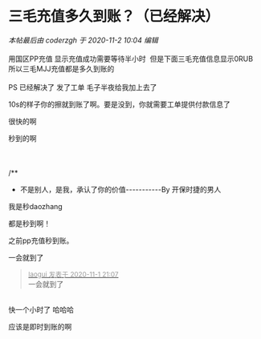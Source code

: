 # 三毛充值多久到账？（已经解决）


<i class="pstatus"> 本帖最后由 coderzgh 于 2020-11-2 10:04 编辑 </i><br />
<br />
用国区PP充值 显示充值成功需要等待半小时&nbsp;&nbsp;但是下面三毛充值信息显示0RUB 所以三毛MJJ充值都是多久到账的 <br />
<br />
PS 已经解决了 发了工单 毛子半夜给我加上去了

10s的样子你的擦就到账了啊。要是没到，你就需要工单提供付款信息了

很快的啊

秒到的啊<br />
<br />
<br />
<br />
/**<br />
 * 不是别人，是我，承认了你的价值-----------By 开保时捷的男人

我是秒daozhang

都是秒到啊！<img src="static/image/smiley/default/lol.gif" smilieid="12" border="0" alt="" /><img src="static/image/smiley/default/lol.gif" smilieid="12" border="0" alt="" /><img src="static/image/smiley/default/lol.gif" smilieid="12" border="0" alt="" />

之前pp充值秒到账。

一会就到了

<div class="quote"><blockquote><font size="2"><a href="https://www.hostloc.com/forum.php?mod=redirect&amp;goto=findpost&amp;pid=9386220&amp;ptid=761046" target="_blank"><font color="#999999">laogui 发表于 2020-11-1 21:07</font></a></font><br />
一会就到了</blockquote></div><br />
快一个小时了 哈哈哈

应该是即时到账的啊
